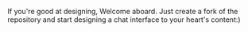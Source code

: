 If you're good at designing, Welcome aboard. Just create a fork of the repository and start designing a chat interface to your heart's content:)
